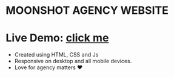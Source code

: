 # MOONSHOT AGENCY WEBSITE 

# Live Demo: [click me](https://mahn-bonnie.github.io/agency-website.github.io/)

 - Created using HTML, CSS and Js
 - Responsive on desktop and all mobile devices.
 - Love for agency matters ❤
